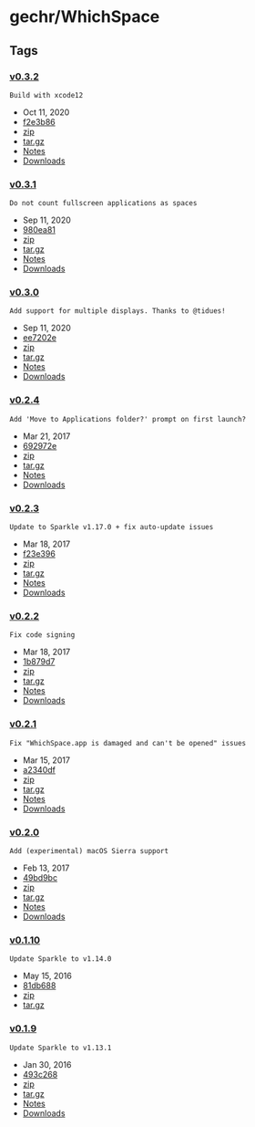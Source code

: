 # gechr/WhichSpace

## Tags

###  [v0.3.2](releases/tag/release-0.3.2.md)

```text
Build with xcode12
```

* Oct 11, 2020
*  [f2e3b86](https://github.com/gechr/WhichSpace/commit/f2e3b86601c4ecdce5bc0dfd7e07b8c6b6b7dc8b)
*  [zip](https://github.com/gechr/WhichSpace/archive/refs/tags/v0.3.2.zip)
*  [tar.gz](https://github.com/gechr/WhichSpace/archive/refs/tags/v0.3.2.tar.gz)
*  [Notes](releases/tag/release-0.3.2.md)
*  [Downloads](releases/tag/release-0.3.2.md)

###  [v0.3.1](https://github.com/gechr/WhichSpace/releases/tag/v0.3.1)

```text
Do not count fullscreen applications as spaces
```

* Sep 11, 2020
*  [980ea81](https://github.com/gechr/WhichSpace/commit/980ea81fff0198a2b3b0a610823f97f5c8bba844)
*  [zip](https://github.com/gechr/WhichSpace/archive/refs/tags/v0.3.1.zip)
*  [tar.gz](https://github.com/gechr/WhichSpace/archive/refs/tags/v0.3.1.tar.gz)
*  [Notes](https://github.com/gechr/WhichSpace/releases/tag/v0.3.1)
*  [Downloads](https://github.com/gechr/WhichSpace/releases/tag/v0.3.1)

###  [v0.3.0](https://github.com/gechr/WhichSpace/releases/tag/v0.3.0)

```text
Add support for multiple displays. Thanks to @tidues!
```

* Sep 11, 2020
*  [ee7202e](https://github.com/gechr/WhichSpace/commit/ee7202e9eb9ad3a42dc2c541d511d712eb76fd6b)
*  [zip](https://github.com/gechr/WhichSpace/archive/refs/tags/v0.3.0.zip)
*  [tar.gz](https://github.com/gechr/WhichSpace/archive/refs/tags/v0.3.0.tar.gz)
*  [Notes](https://github.com/gechr/WhichSpace/releases/tag/v0.3.0)
*  [Downloads](https://github.com/gechr/WhichSpace/releases/tag/v0.3.0)

###  [v0.2.4](https://github.com/gechr/WhichSpace/releases/tag/v0.2.4)

```text
Add 'Move to Applications folder?' prompt on first launch?
```

* Mar 21, 2017
*  [692972e](https://github.com/gechr/WhichSpace/commit/692972ecf8d5ab9ad3c4802200b60d6b07f369c0)
*  [zip](https://github.com/gechr/WhichSpace/archive/refs/tags/v0.2.4.zip)
*  [tar.gz](https://github.com/gechr/WhichSpace/archive/refs/tags/v0.2.4.tar.gz)
*  [Notes](https://github.com/gechr/WhichSpace/releases/tag/v0.2.4)
*  [Downloads](https://github.com/gechr/WhichSpace/releases/tag/v0.2.4)

###  [v0.2.3](https://github.com/gechr/WhichSpace/releases/tag/v0.2.3)

```text
Update to Sparkle v1.17.0 + fix auto-update issues
```

* Mar 18, 2017
*  [f23e396](https://github.com/gechr/WhichSpace/commit/f23e3969cfe0fbde67687f6fc917a5eb6382e58b)
*  [zip](https://github.com/gechr/WhichSpace/archive/refs/tags/v0.2.3.zip)
*  [tar.gz](https://github.com/gechr/WhichSpace/archive/refs/tags/v0.2.3.tar.gz)
*  [Notes](https://github.com/gechr/WhichSpace/releases/tag/v0.2.3)
*  [Downloads](https://github.com/gechr/WhichSpace/releases/tag/v0.2.3)

###  [v0.2.2](https://github.com/gechr/WhichSpace/releases/tag/v0.2.2)

```text
Fix code signing
```

* Mar 18, 2017
*  [1b879d7](https://github.com/gechr/WhichSpace/commit/1b879d7a21beed844daf5e7a920c3c84e3e701e8)
*  [zip](https://github.com/gechr/WhichSpace/archive/refs/tags/v0.2.2.zip)
*  [tar.gz](https://github.com/gechr/WhichSpace/archive/refs/tags/v0.2.2.tar.gz)
*  [Notes](https://github.com/gechr/WhichSpace/releases/tag/v0.2.2)
*  [Downloads](https://github.com/gechr/WhichSpace/releases/tag/v0.2.2)

###  [v0.2.1](https://github.com/gechr/WhichSpace/releases/tag/v0.2.1)

```text
Fix "WhichSpace.app is damaged and can't be opened" issues
```

* Mar 15, 2017
*  [a2340df](https://github.com/gechr/WhichSpace/commit/a2340dfae38ce626e678d4a979dbbe3feb1daef4)
*  [zip](https://github.com/gechr/WhichSpace/archive/refs/tags/v0.2.1.zip)
*  [tar.gz](https://github.com/gechr/WhichSpace/archive/refs/tags/v0.2.1.tar.gz)
*  [Notes](https://github.com/gechr/WhichSpace/releases/tag/v0.2.1)
*  [Downloads](https://github.com/gechr/WhichSpace/releases/tag/v0.2.1)

###  [v0.2.0](https://github.com/gechr/WhichSpace/releases/tag/v0.2.0)

```text
Add (experimental) macOS Sierra support
```

* Feb 13, 2017
*  [49bd9bc](https://github.com/gechr/WhichSpace/commit/49bd9bc2bfad993c233910d0d3aa5a419409cfb8)
*  [zip](https://github.com/gechr/WhichSpace/archive/refs/tags/v0.2.0.zip)
*  [tar.gz](https://github.com/gechr/WhichSpace/archive/refs/tags/v0.2.0.tar.gz)
*  [Notes](https://github.com/gechr/WhichSpace/releases/tag/v0.2.0)
*  [Downloads](https://github.com/gechr/WhichSpace/releases/tag/v0.2.0)

###  [v0.1.10](https://github.com/gechr/WhichSpace/releases/tag/v0.1.10)

```text
Update Sparkle to v1.14.0
```

* May 15, 2016
*  [81db688](https://github.com/gechr/WhichSpace/commit/81db6886f4c3bb6fb35dc7bb500eb66a02d6a39f)
*  [zip](https://github.com/gechr/WhichSpace/archive/refs/tags/v0.1.10.zip)
*  [tar.gz](https://github.com/gechr/WhichSpace/archive/refs/tags/v0.1.10.tar.gz)

###  [v0.1.9](https://github.com/gechr/WhichSpace/releases/tag/v0.1.9)

```text
Update Sparkle to v1.13.1
```

* Jan 30, 2016
*  [493c268](https://github.com/gechr/WhichSpace/commit/493c2681c6a25152fbfb08a823f5c118e98d5631)
*  [zip](https://github.com/gechr/WhichSpace/archive/refs/tags/v0.1.9.zip)
*  [tar.gz](https://github.com/gechr/WhichSpace/archive/refs/tags/v0.1.9.tar.gz)
*  [Notes](https://github.com/gechr/WhichSpace/releases/tag/v0.1.9)
*  [Downloads](https://github.com/gechr/WhichSpace/releases/tag/v0.1.9)

